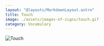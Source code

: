 ```yaml
---
layout: "@layouts/MarkdownLayout.astro"
title: Touch
image: ./assets/images-of-signs/touch.gif
category: Vocabulary
---
```


![Touch](@signs/touch.gif)

